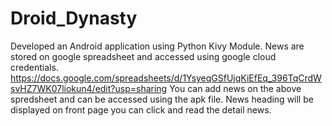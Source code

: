 # Droid_Dynasty
Developed an Android application using Python Kivy Module. 
News are stored on google spreadsheet and accessed using google cloud credentials.
https://docs.google.com/spreadsheets/d/1YsyeqGSfUjqKiEfEq_396TqCrdWsvHZ7WK07liokun4/edit?usp=sharing
You can add news on the above spredsheet and can be accessed using the apk file.
News heading will be displayed on front page you can click and read the detail news.
